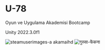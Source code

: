 # U-78
Oyun ve Uygulama Akademisi Bootcamp

Unity 2022.3.0f1

![steamuserimages-a akamaihd](https://github.com/Dew-Hub/U-78/assets/54241620/a661f1ca-a379-4d42-8c79-925ee324c20d)
![गुस्सा-फेंकना](https://github.com/Dew-Hub/U-78/assets/54241620/a293f994-628e-4e53-b48b-0d3d53d9cad9)
